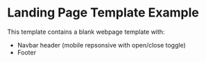 # Landing Page Template Example

This template contains a blank webpage template with:

- Navbar header (mobile repsonsive with open/close toggle)
- Footer

